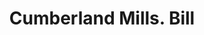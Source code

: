 ---
doi: 10.7916/D8H433K2
date_other: '1870'
date_other_textual: 1870-1879
form: printed ephemera
genre:
- Invoices
name:
- Cumberland Mills
object_in_context_url: https://biggert.cul.columbia.edu/items/view/ave_biggert_01181
subject_hierarchical_geographic:
- Oswego, New York, United States
subject_name:
- Cumberland Mills
title: Cumberland Mills. Bill
sort_title: Cumberland Mills. Bill
call_number: ave_biggert_01181
coordinates:
- 43.45472222222222,-76.50666666666666
pid: ave_biggert_01181
identifiers: ave_biggert_01181
thumbnail: https://derivativo-3.library.columbia.edu/iiif/2/ldpd:343424/full/!256,256/0/native.jpg
permalink: "/biggert/ave_biggert_01181/"
layout: iiif-image-page
---